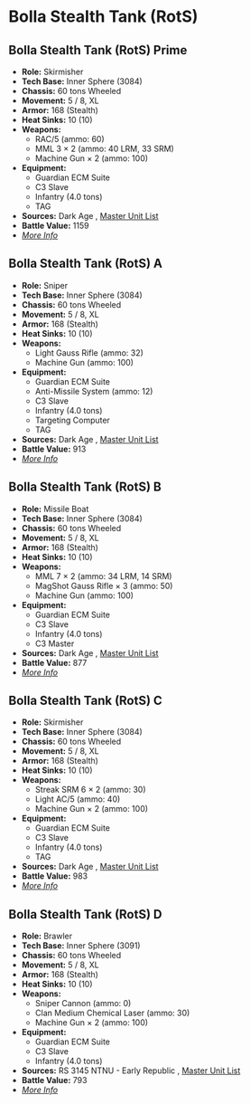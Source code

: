 # Bolla Stealth Tank (RotS) 

## Bolla Stealth Tank (RotS) Prime 

- **Role:** Skirmisher 
- **Tech Base:** Inner Sphere (3084) 
- **Chassis:** 60 tons Wheeled 
- **Movement:** 5 / 8, XL 
- **Armor:** 168 (Stealth) 
- **Heat Sinks:** 10 (10) 
- **Weapons:** 
  - RAC/5 (ammo: 60) 
  - MML 3 × 2 (ammo: 40 LRM, 33 SRM) 
  - Machine Gun × 2 (ammo: 100) 
- **Equipment:** 
  - Guardian ECM Suite 
  - C3 Slave 
  - Infantry (4.0 tons) 
  - TAG 
- **Sources:** Dark Age , [Master Unit List](http://masterunitlist.info/Unit/Details/413/bolla-stealth-tank-rots-prime) 
- **Battle Value:** 1159 
- [*More Info*](bolla_stealth_tank_rots/bolla_stealth_tank_rots_prime.md) 

## Bolla Stealth Tank (RotS) A 

- **Role:** Sniper 
- **Tech Base:** Inner Sphere (3084) 
- **Chassis:** 60 tons Wheeled 
- **Movement:** 5 / 8, XL 
- **Armor:** 168 (Stealth) 
- **Heat Sinks:** 10 (10) 
- **Weapons:** 
  - Light Gauss Rifle (ammo: 32) 
  - Machine Gun (ammo: 100) 
- **Equipment:** 
  - Guardian ECM Suite 
  - Anti-Missile System (ammo: 12) 
  - C3 Slave 
  - Infantry (4.0 tons) 
  - Targeting Computer 
  - TAG 
- **Sources:** Dark Age , [Master Unit List](http://masterunitlist.info/Unit/Details/410/bolla-stealth-tank-rots-a) 
- **Battle Value:** 913 
- [*More Info*](bolla_stealth_tank_rots/bolla_stealth_tank_rots_a.md) 

## Bolla Stealth Tank (RotS) B 

- **Role:** Missile Boat 
- **Tech Base:** Inner Sphere (3084) 
- **Chassis:** 60 tons Wheeled 
- **Movement:** 5 / 8, XL 
- **Armor:** 168 (Stealth) 
- **Heat Sinks:** 10 (10) 
- **Weapons:** 
  - MML 7 × 2 (ammo: 34 LRM, 14 SRM) 
  - MagShot Gauss Rifle × 3 (ammo: 50) 
  - Machine Gun (ammo: 100) 
- **Equipment:** 
  - Guardian ECM Suite 
  - C3 Slave 
  - Infantry (4.0 tons) 
  - C3 Master 
- **Sources:** Dark Age , [Master Unit List](http://masterunitlist.info/Unit/Details/411/bolla-stealth-tank-rots-b) 
- **Battle Value:** 877 
- [*More Info*](bolla_stealth_tank_rots/bolla_stealth_tank_rots_b.md) 

## Bolla Stealth Tank (RotS) C 

- **Role:** Skirmisher 
- **Tech Base:** Inner Sphere (3084) 
- **Chassis:** 60 tons Wheeled 
- **Movement:** 5 / 8, XL 
- **Armor:** 168 (Stealth) 
- **Heat Sinks:** 10 (10) 
- **Weapons:** 
  - Streak SRM 6 × 2 (ammo: 30) 
  - Light AC/5 (ammo: 40) 
  - Machine Gun × 2 (ammo: 100) 
- **Equipment:** 
  - Guardian ECM Suite 
  - C3 Slave 
  - Infantry (4.0 tons) 
  - TAG 
- **Sources:** Dark Age , [Master Unit List](http://masterunitlist.info/Unit/Details/412/bolla-stealth-tank-rots-c) 
- **Battle Value:** 983 
- [*More Info*](bolla_stealth_tank_rots/bolla_stealth_tank_rots_c.md) 

## Bolla Stealth Tank (RotS) D 

- **Role:** Brawler 
- **Tech Base:** Inner Sphere (3091) 
- **Chassis:** 60 tons Wheeled 
- **Movement:** 5 / 8, XL 
- **Armor:** 168 (Stealth) 
- **Heat Sinks:** 10 (10) 
- **Weapons:** 
  - Sniper Cannon (ammo: 0) 
  - Clan Medium Chemical Laser (ammo: 30) 
  - Machine Gun × 2 (ammo: 100) 
- **Equipment:** 
  - Guardian ECM Suite 
  - C3 Slave 
  - Infantry (4.0 tons) 
- **Sources:** RS 3145 NTNU - Early Republic , [Master Unit List](http://masterunitlist.info/Unit/Details/6791/bolla-stealth-tank-rots-d) 
- **Battle Value:** 793 
- [*More Info*](bolla_stealth_tank_rots/bolla_stealth_tank_rots_d.md) 

